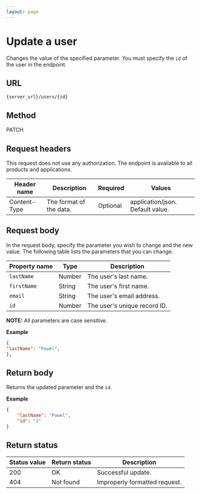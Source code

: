 ```yaml
---
layout: page
---
```

# Update a user

Changes the value of the specified parameter. You must specify the `id` of the user in the endpoint.

## URL

```shell
{server_url}/users/{id}
```

## Method

PATCH

## Request headers

This request does not use any authorization. The endpoint is available to all products and applications.

| Header name | Description | Required | Values |
| -------------- | ------ | ------------ |------------ |
| Content-Type | The format of the data. | Optional | application/json. Default value.  |

## Request body

In the request body, specify the parameter you wish to change and the new value. The following table lists the parameters that you can change.

| Property name | Type | Description |
| ------------- | ----------- | ----------- |
| `lastName` | Number | The user's last name. |
| `firstName` | String | The user's first name. |
| `email` | String | The user's email address.|
| `id` | Number | The user's unique record ID.|

**NOTE:** All parameters are case sensitive.

**Example**

```json
{
"lastName": "Powel",
},
```

## Return body

Returns the updated parameter and the `id`.

**Example**

```json
{
    "lastName": "Powel",
    "id": "1"
}
```

## Return status

| Status value | Return status | Description |
| ------------- | ----------- | -----------|
| 200| OK| Successful update.|
| 404| Not found | Improperly formatted request.|

